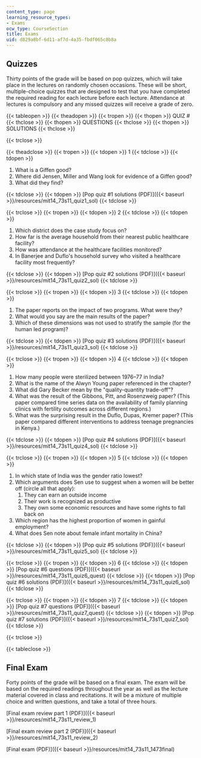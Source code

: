 ```yaml
---
content_type: page
learning_resource_types:
- Exams
ocw_type: CourseSection
title: Exams
uid: d829a8bf-6d11-af7d-4a35-fbdf065c8b8a
---
```


Quizzes
-------

Thirty points of the grade will be based on pop quizzes, which will take place in the lectures on randomly chosen occasions. These will be short, multiple-choice quizzes that are designed to test that you have completed the required reading for each lecture before each lecture. Attendance at lectures is compulsory and any missed quizzes will receive a grade of zero.

{{< tableopen >}}
{{< theadopen >}}
{{< tropen >}}
{{< thopen >}}
QUIZ #
{{< thclose >}}
{{< thopen >}}
QUESTIONS
{{< thclose >}}
{{< thopen >}}
SOLUTIONS
{{< thclose >}}

{{< trclose >}}

{{< theadclose >}}
{{< tropen >}}
{{< tdopen >}}
1
{{< tdclose >}}
{{< tdopen >}}


1.  What is a Giffen good?
2.  Where did Jensen, Miller and Wang look for evidence of a Giffen good?
3.  What did they find?


{{< tdclose >}}
{{< tdopen >}}
[Pop quiz #1 solutions (PDF)]({{< baseurl >}}/resources/mit14_73s11_quiz1_sol)
{{< tdclose >}}

{{< trclose >}}
{{< tropen >}}
{{< tdopen >}}
2
{{< tdclose >}}
{{< tdopen >}}


1.  Which district does the case study focus on?
2.  How far is the average household from their nearest public healthcare facility?
3.  How was attendance at the healthcare facilities monitored?
4.  In Banerjee and Duflo's household survey who visited a healthcare facility most frequently?


{{< tdclose >}}
{{< tdopen >}}
[Pop quiz #2 solutions (PDF)]({{< baseurl >}}/resources/mit14_73s11_quiz2_sol)
{{< tdclose >}}

{{< trclose >}}
{{< tropen >}}
{{< tdopen >}}
3
{{< tdclose >}}
{{< tdopen >}}


1.  The paper reports on the impact of two programs. What were they?
2.  What would you say are the main results of the paper?
3.  Which of these dimensions was not used to stratify the sample (for the human led program)?


{{< tdclose >}}
{{< tdopen >}}
[Pop quiz #3 solutions (PDF)]({{< baseurl >}}/resources/mit14_73s11_quiz3_sol)
{{< tdclose >}}

{{< trclose >}}
{{< tropen >}}
{{< tdopen >}}
4
{{< tdclose >}}
{{< tdopen >}}


1.  How many people were sterilized between 1976–77 in India?
2.  What is the name of the Alwyn Young paper referenced in the chapter?
3.  What did Gary Becker mean by the "quality-quantity trade-off"?
4.  What was the result of the Gibbons, Pitt, and Rosenzweig paper? (This paper compared time series data on the availability of family planning clinics with fertility outcomes across different regions.)
5.  What was the surprising result in the Duflo, Dupas, Kremer paper? (This paper compared different interventions to address teenage pregnancies in Kenya.)


{{< tdclose >}}
{{< tdopen >}}
[Pop quiz #4 solutions (PDF)]({{< baseurl >}}/resources/mit14_73s11_quiz4_sol)
{{< tdclose >}}

{{< trclose >}}
{{< tropen >}}
{{< tdopen >}}
5
{{< tdclose >}}
{{< tdopen >}}


1.  In which state of India was the gender ratio lowest?
2.  Which arguments does Sen use to suggest when a women will be better off (circle all that apply):
    1.  They can earn an outside income
    2.  Their work is recognized as productive
    3.  They own some economic resources and have some rights to fall back on
3.  Which region has the highest proportion of women in gainful employment?
4.  What does Sen note about female infant mortality in China?


{{< tdclose >}}
{{< tdopen >}}
[Pop quiz #5 solutions (PDF)]({{< baseurl >}}/resources/mit14_73s11_quiz5_sol)
{{< tdclose >}}

{{< trclose >}}
{{< tropen >}}
{{< tdopen >}}
6
{{< tdclose >}}
{{< tdopen >}}
[Pop quiz #6 questions (PDF)]({{< baseurl >}}/resources/mit14_73s11_quiz6_quest)
{{< tdclose >}}
{{< tdopen >}}
[Pop quiz #6 solutions (PDF)]({{< baseurl >}}/resources/mit14_73s11_quiz6_sol)
{{< tdclose >}}

{{< trclose >}}
{{< tropen >}}
{{< tdopen >}}
7
{{< tdclose >}}
{{< tdopen >}}
[Pop quiz #7 questions (PDF)]({{< baseurl >}}/resources/mit14_73s11_quiz7_quest)
{{< tdclose >}}
{{< tdopen >}}
[Pop quiz #7 solutions (PDF)]({{< baseurl >}}/resources/mit14_73s11_quiz7_sol)
{{< tdclose >}}

{{< trclose >}}

{{< tableclose >}}

Final Exam
----------

Forty points of the grade will be based on a final exam. The exam will be based on the required readings throughout the year as well as the lecture material covered in class and recitations. It will be a mixture of multiple choice and written questions, and take a total of three hours.

[Final exam review part 1 (PDF)]({{< baseurl >}}/resources/mit14_73s11_review_1)

[Final exam review part 2 (PDF)]({{< baseurl >}}/resources/mit14_73s11_review_2)

[Final exam (PDF)]({{< baseurl >}}/resources/mit14_73s11_1473final)